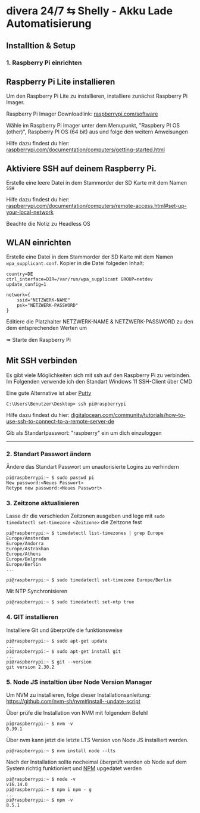 # divera 24/7 ⇆ Shelly - Akku Lade Automatisierung

## Installtion & Setup

### 1. Raspberry Pi einrichten

 Raspberry Pi Lite installieren
-
Um den Raspberry Pi Lite zu installieren, installiere zunächst Raspberry Pi Imager.

Raspberry Pi Imager Downloadlink: [raspberrypi.com/software](raspberrypi.com/software)

Wähle im Raspberry Pi Imager unter dem Menupunkt, "Raspbery PI OS (other)", Raspberry PI OS (64 bit) aus und folge den weitern Anweisungen

Hilfe dazu findest du hier:
[raspberrypi.com/documentation/computers/getting-started.html](https://www.raspberrypi.com/documentation/computers/getting-started.html)


Aktiviere SSH auf deinem Raspberry Pi.
-
Erstelle eine leere Datei in dem Stammorder der SD Karte mit dem Namen `SSH`

Hilfe dazu findest du hier:
[raspberrypi.com/documentation/computers/remote-access.html#set-up-your-local-network](https://www.raspberrypi.com/documentation/computers/remote-access.html#set-up-your-local-network)

Beachte die Notiz zu Headless OS 


WLAN einrichten
-
Erstelle eine Datei in dem Stammorder der SD Karte mit dem Namen `wpa_supplicant.conf`.
Kopier in die Datei folgeden Inhalt:
```HCL
country=DE
ctrl_interface=DIR=/var/run/wpa_supplicant GROUP=netdev
update_config=1

network={
    ssid="NETZWERK-NAME"
    psk="NETZWERK-PASSWORD"
}
```
Editiere die Platzhalter NETZWERK-NAME & NETZWERK-PASSWORD zu den dem entsprechenden Werten um

🠚 Starte den Raspberry Pi

Mit SSH verbinden
-

Es gibt viele Möglichkeiten sich mit ssh auf den Raspberry Pi zu verbinden.
Im Folgenden verwende ich den Standart Windows 11 SSH-Client über CMD

Eine gute Alternative ist aber [Putty](https://www.putty.org/)

``` Console
C:\Users\Benutzer\Desktop> ssh pi@raspberrypi
```

Hilfe dazu findest du hier: [digitalocean.com/community/tutorials/how-to-use-ssh-to-connect-to-a-remote-server-de](https://www.digitalocean.com/community/tutorials/how-to-use-ssh-to-connect-to-a-remote-server-de)

Gib als Standartpasswort: "raspberry" ein um dich einzuloggen

---
### 2. Standart Passwort ändern
Ändere das Standart Passwort um unautorisierte Logins zu verhindern
```Console
pi@raspberrypi:~ $ sudo passwd pi
New password:<Neues Passwort>
Retype new password:<Neues Passwort>
```


### 3. Zeitzone aktualisieren 
Lasse dir die verschieden Zeitzonen ausgeben und lege mit `sudo timedatectl set-timezone <Zeitzone>` die Zeitzone fest

```Console
pi@raspberrypi:~ $ timedatectl list-timezones | grep Europe
Europe/Amsterdam
Europe/Andorra
Europe/Astrakhan
Europe/Athens
Europe/Belgrade
Europe/Berlin
...

pi@raspberrypi:~ $ sudo timedatectl set-timezone Europe/Berlin
```

Mit NTP Synchronisieren
```Console
pi@raspberrypi:~ $ sudo timedatectl set-ntp true
```

### 4. GIT installieren
Installiere Git und überprüfe die funktionsweise
```Console
pi@raspberrypi:~ $ sudo apt-get update
...
pi@raspberrypi:~ $ sudo apt-get install git
...
pi@raspberrypi:~ $ git --version
git version 2.30.2
```

### 5. Node JS instaltion über Node Version Manager 
Um NVM zu installieren, folge dieser Installationsanleitung:
https://github.com/nvm-sh/nvm#install--update-script

Über prüfe die Installation von NVM mit folgendem Befehl
```Console
pi@raspberrypi:~ $ nvm -v
0.39.1 
```

Über nvm kann jetzt die letzte LTS Version von Node JS installiert werden.

```Console
pi@raspberrypi:~ $ nvm install node --lts
```

Nach der Installation sollte nocheimal überprüft werden ob Node auf dem System richtig funktioniert und [NPM](https://www.npmjs.com/) upgedatet werden
```Console
pi@raspberrypi:~ $ node -v
v16.14.0
pi@raspberrypi:~ $ npm i npm - g
...
pi@raspberrypi:~ $ npm -v
8.5.1
```

